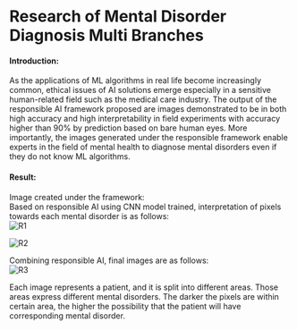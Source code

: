 # Research of Mental Disorder Diagnosis Multi Branches  

#### Introduction:  
As the applications of ML algorithms in real life become increasingly common, ethical issues of AI solutions emerge especially in a sensitive human-related field such as the medical care industry. The output of the responsible AI framework proposed are images demonstrated to be in both high accuracy and high interpretability in field experiments with accuracy higher than 90% by prediction based on bare human eyes. More importantly, the images generated under the responsible framework enable experts in the field of mental health to diagnose mental disorders even if they do not know ML algorithms.

#### Result:
Image created under the framework:  
Based on responsible AI using CNN model trained, interpretation of pixels towards each mental disorder is as follows:  
![R1](https://github.com/user-attachments/assets/ce5f78e5-5ef9-4cb9-8bde-be9e2129dd9b)  

![R2](https://github.com/user-attachments/assets/f9dadfaa-1363-47d6-a66d-2756d3b5baca)  

Combining responsible AI, final images are as follows:  
![R3](https://github.com/user-attachments/assets/dc01a2b1-95af-48ac-997f-f101fe9003dd)  

Each image represents a patient, and it is split into different areas. Those areas express different mental disorders. The darker the pixels are within certain area, the higher the possibility that the patient will have corresponding mental disorder.





